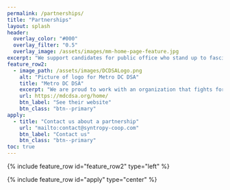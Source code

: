```yaml
---
permalink: /partnerships/
title: "Partnerships"
layout: splash
header:
  overlay_color: "#000"
  overlay_filter: "0.5"
  overlay_image: /assets/images/mm-home-page-feature.jpg
excerpt: "We support candidates for public office who stand up to fascism, demand equal access to housing, and ensure a just transition. Below are candidates we have endorsed."
feature_row2:
  - image_path: /assets/images/DCDSALogo.png
    alt: "Picture of logo for Metro DC DSA"
    title: "Metro DC DSA"
    excerpt: "We are proud to work with an organization that fights for housing as a right, thwarts fascism, and organizes democratic workplaces. On March 17th, 2020, Syntropy launched Metro DC DSA's new website. The new website features a modernized and easier to use interface along with web traffic tracking."
    url: https://mdcdsa.org/home/
    btn_label: "See their website"
    btn_class: "btn--primary"
apply:
  - title: "Contact us about a partnership"
    url: "mailto:contact@syntropy-coop.com"
    btn_label: "Contact us"
    btn_class: "btn--primary"
toc: true
---
```

{% include feature_row id="feature_row2" type="left" %}

{% include feature_row id="apply" type="center" %}
